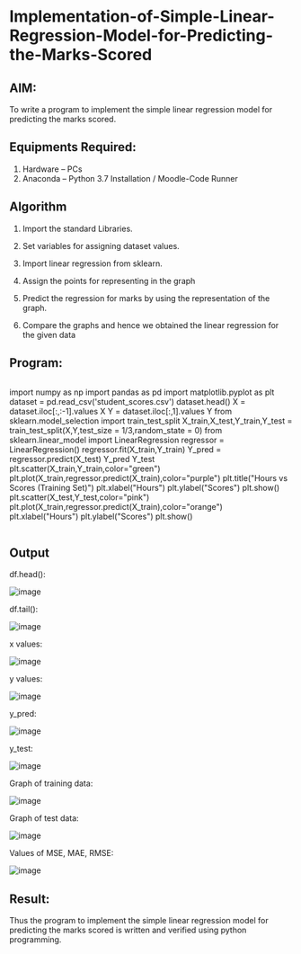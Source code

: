 # Implementation-of-Simple-Linear-Regression-Model-for-Predicting-the-Marks-Scored

## AIM:
To write a program to implement the simple linear regression model for predicting the marks scored.

## Equipments Required:
1. Hardware – PCs
2. Anaconda – Python 3.7 Installation / Moodle-Code Runner

## Algorithm
1. Import the standard Libraries.

2. Set variables for assigning dataset values.

3. Import linear regression from sklearn.

4. Assign the points for representing in the graph

5. Predict the regression for marks by using the representation of the graph.

6. Compare the graphs and hence we obtained the linear regression for the given data

## Program:
~~~
~~~
import numpy as np
import pandas as pd
import matplotlib.pyplot as plt
dataset = pd.read_csv('student_scores.csv')
dataset.head()
X = dataset.iloc[:,:-1].values
X
Y = dataset.iloc[:,1].values
Y
from sklearn.model_selection import train_test_split
X_train,X_test,Y_train,Y_test = train_test_split(X,Y,test_size = 1/3,random_state = 0)
from sklearn.linear_model import LinearRegression
regressor = LinearRegression()
regressor.fit(X_train,Y_train)
Y_pred = regressor.predict(X_test)
Y_pred
Y_test
plt.scatter(X_train,Y_train,color="green")
plt.plot(X_train,regressor.predict(X_train),color="purple")
plt.title("Hours vs Scores (Training Set)")
plt.xlabel("Hours")
plt.ylabel("Scores")
plt.show()
plt.scatter(X_test,Y_test,color="pink")
plt.plot(X_train,regressor.predict(X_train),color="orange") 
plt.xlabel("Hours")
plt.ylabel("Scores")
plt.show()
~~~
~~~



## Output
df.head():

![image](https://github.com/Revathi-Dayalan/Implementation-of-Simple-Linear-Regression-Model-for-Predicting-the-Marks-Scored/assets/96000574/62590047-f712-49f5-a103-99bd976f8841)

df.tail():

![image](https://github.com/Revathi-Dayalan/Implementation-of-Simple-Linear-Regression-Model-for-Predicting-the-Marks-Scored/assets/96000574/3d895f25-41d0-493e-b640-4ff89f96a1af)

x values:

![image](https://github.com/Revathi-Dayalan/Implementation-of-Simple-Linear-Regression-Model-for-Predicting-the-Marks-Scored/assets/96000574/4b6ea6c9-13bb-4551-9b6f-f0ae549fe3fa)

y values:

![image](https://github.com/Revathi-Dayalan/Implementation-of-Simple-Linear-Regression-Model-for-Predicting-the-Marks-Scored/assets/96000574/f4771238-c788-4062-8e23-99879410e3cd)

y_pred:

![image](https://github.com/Revathi-Dayalan/Implementation-of-Simple-Linear-Regression-Model-for-Predicting-the-Marks-Scored/assets/96000574/5f7ea461-dcb0-4a3d-b70e-f40862af3036)

y_test:

![image](https://github.com/Revathi-Dayalan/Implementation-of-Simple-Linear-Regression-Model-for-Predicting-the-Marks-Scored/assets/96000574/b82a492f-77a0-48be-a8e6-6a98e0585dc0)

Graph of training data:

![image](https://github.com/Revathi-Dayalan/Implementation-of-Simple-Linear-Regression-Model-for-Predicting-the-Marks-Scored/assets/96000574/b7bb2f54-af01-49a2-b13d-b6e9848fa802)

Graph of test data:

![image](https://github.com/Revathi-Dayalan/Implementation-of-Simple-Linear-Regression-Model-for-Predicting-the-Marks-Scored/assets/96000574/185cd765-57f0-424b-bf6e-8793789dea8d)

Values of MSE, MAE, RMSE:

![image](https://github.com/Revathi-Dayalan/Implementation-of-Simple-Linear-Regression-Model-for-Predicting-the-Marks-Scored/assets/96000574/e9affb7a-53d8-474b-9651-5ba19ac64820)


## Result:
Thus the program to implement the simple linear regression model for predicting the marks scored is written and verified using python programming.
